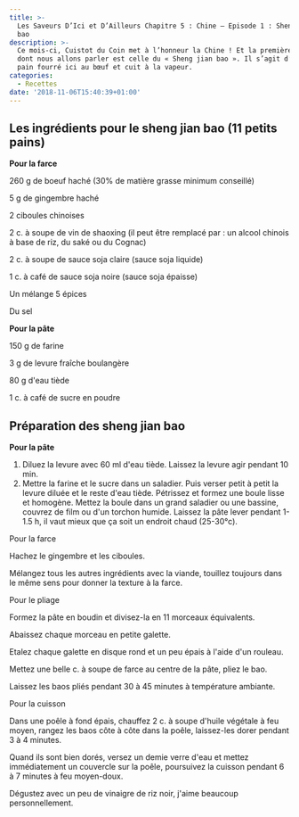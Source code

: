 ```yaml
---
title: >-
  Les Saveurs D’Ici et D’Ailleurs Chapitre 5 : Chine – Episode 1 : Sheng jian
  bao 
description: >-
  Ce mois-ci, Cuistot du Coin met à l’honneur la Chine ! Et la première recette
  dont nous allons parler est celle du « Sheng jian bao ». Il s’agit d’un petit
  pain fourré ici au bœuf et cuit à la vapeur. 
categories:
  - Recettes
date: '2018-11-06T15:40:39+01:00'
---
```

## Les ingrédients pour le sheng jian bao (11 petits pains)

**Pour la farce**

260 g de boeuf haché (30% de matière grasse minimum conseillé)

5 g de gingembre haché

2 ciboules chinoises

2 c. à soupe de vin de shaoxing (il peut être remplacé par : un alcool chinois à base de riz, du saké ou du Cognac)

2 c. à soupe de sauce soja claire (sauce soja liquide)

1 c. à café de sauce soja noire (sauce soja épaisse)

Un mélange 5 épices 

Du sel

**Pour la pâte**

150 g de farine 

3 g de levure fraîche boulangère

80 g d'eau tiède 

1 c. à café de sucre en poudre

## Préparation des sheng jian bao

**Pour la pâte**

1. Diluez la levure avec 60 ml d'eau tiède. Laissez la levure agir pendant 10 min.
2. Mettre la farine et le sucre dans un saladier. Puis verser petit à petit la levure diluée et le reste d'eau tiède. Pétrissez et formez une boule lisse et homogène. Mettez la boule dans un grand saladier ou une bassine, couvrez de film ou d'un torchon humide. Laissez la pâte lever pendant 1-1.5 h, il vaut mieux que ça soit un endroit chaud (25-30°c).

Pour la farce

Hachez le gingembre et les ciboules.

Mélangez tous les autres ingrédients avec la viande, touillez toujours dans le même sens pour donner la texture à la farce.

Pour le pliage

Formez la pâte en boudin et divisez-la en 11 morceaux équivalents.

Abaissez chaque morceau en petite galette.

Etalez chaque galette en disque rond et un peu épais à l'aide d'un rouleau.

Mettez une belle c. à soupe de farce au centre de la pâte, pliez le bao.

Laissez les baos pliés pendant 30 à 45 minutes à température ambiante.

Pour la cuisson

Dans une poêle à fond épais, chauffez 2 c. à soupe d'huile végétale à feu moyen, rangez les baos côte à côte dans la poêle, laissez-les dorer pendant 3 à 4 minutes.

Quand ils sont bien dorés, versez un demie verre d'eau et mettez immédiatement un couvercle sur la poêle, poursuivez la cuisson pendant 6 à 7 minutes à feu moyen-doux.

Dégustez avec un peu de vinaigre de riz noir, j'aime beaucoup personnellement.
